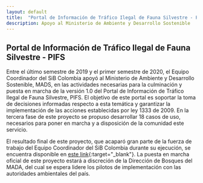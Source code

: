 ```yaml
---
layout: default
title:  "Portal de Información de Tráfico Ilegal de Fauna Silvestre - PIFS"
description: Apoyo al Ministerio de Ambiente y Desarrollo Sostenible 
---
```


## Portal de Información de Tráfico Ilegal de Fauna Silvestre - PIFS

Entre el último semestre de 2019 y el primer semestre de 2020, el Equipo Coordinador del SiB Colombia apoyó al Ministerio de Ambiente y Desarrollo Sostenible, MADS, en las actividades necesarias para la culminación y puesta en marcha de la versión 1.0 del Portal de Información de Tráfico Ilegal de Fauna Silvestre, PIFS. El objetivo de este portal es soportar la toma de decisiones informadas respecto a esta temática y garantizar la implementación de las acciones establecidas por ley 1333 de 2009. En la tercera fase de este proyecto se propuso desarrollar 18 casos de uso, necesarios para poner en marcha y a disposición de la comunidad este servicio.

El resultado final de este proyecto, que acaparó gran parte de la fuerza de trabajo del Equipo Coordinador del SiB Colombia durante su ejecución, se encuentra disponible en [este link](https://pifs.minambiente.gov.co/){:target="_blank"}. La puesta en marcha oficial de este proyecto estará a discreción de la Dirección de Bosques del MADA, del cual se espera lidere los pilotos de implementación con las autoridades ambientales del país. 
